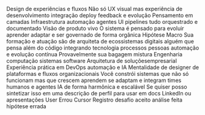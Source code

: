  Design de experiências e fluxos Não só UX visual mas experiência de desenvolvimento integração deploy feedback e evolução
 Pensamento em camadas Infraestrutura automação agentes UI pipelines tudo orquestrado e documentado
 Visão de produto vivo O sistema é pensado para evoluir aprender adaptar e ser governado de forma orgânica
 Hipótese Macro
Sua formação e atuação são de arquiteta de ecossistemas digitais  alguém que pensa além do código integrando tecnologia processos pessoas automação e evolução contínua Provavelmente sua bagagem mistura
 Engenharia computação sistemas software
 Arquitetura de soluçõesempresarial
 Experiência prática em DevOps automação e IA
 Mentalidade de designer de plataformas e fluxos organizacionais
Você constrói sistemas que não só funcionam mas que crescem aprendem se adaptam e integram times humanos e agentes IA de forma harmônica e escalável
Se quiser posso sintetizar isso em uma descrição de perfil para usar em docs LinkedIn ou apresentações
User
Errou
Cursor
Registro desafio aceito análise feita hipótese errada